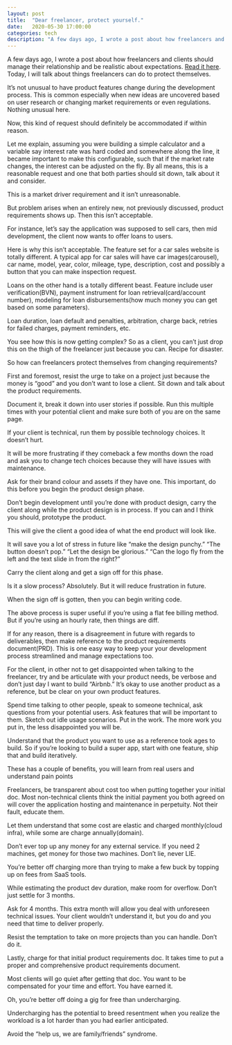 ```yaml
---
layout: post
title:  "Dear freelancer, protect yourself."
date:   2020-05-30 17:00:00
categories: tech
description: "A few days ago, I wrote a post about how freelancers and clients should manage their relationship and be realistic about expectations"
---
```

A few days ago, I wrote a post about how freelancers and clients should manage their relationship and be realistic about expectations. [Read it here](https://cyberomin.github.io/tech/2020/05/26/dear-client-freelancer.html). Today, I will talk about things freelancers can do to protect themselves.

It’s not unusual to have product features change during the development process.  This is common especially when new ideas are uncovered based on user research or changing market requirements or even regulations. Nothing unusual here.

Now, this kind of request should definitely be accommodated if within reason.

Let me explain, assuming you were building a simple calculator and a variable say interest rate was hard coded and somewhere along the line, it became important to make this configurable, such that if the market rate changes, the interest can be adjusted on the fly. By all means, this is a reasonable request and one that both parties should sit down, talk about it and consider.

This is a market driver requirement and it isn’t unreasonable.

But problem arises when an entirely new, not previously discussed, product requirements shows up. Then this isn’t acceptable. 

For instance, let’s say the application was supposed to sell cars, then mid development, the client now wants to offer loans to users.

Here is why this isn’t acceptable. The feature set for a car sales website is totally different. A typical app for car sales will have car images(carousel), car name, model, year, color, mileage, type, description, cost and possibly a button that you can make inspection request.

Loans on the other hand is a totally different beast. Feature include user verification(BVN), payment instrument for loan retrieval(card/account number), modeling for loan disbursements(how much money you can get based on some parameters).

Loan duration, loan default and penalties, arbitration, charge back, retries for failed charges, payment reminders, etc.

You see how this is now getting complex? So as a client, you can’t just drop this on the thigh of the freelancer just because you can. Recipe for disaster.

So how can freelancers protect themselves from changing requirements?

First and foremost, resist the urge to take on a project just because the money is “good” and you don’t want to lose a client.  Sit down and talk about the product requirements.

Document it, break it down into user stories if possible. Run this multiple times with your potential client and make sure both of you are on the same page.  

If your client is technical, run them by possible technology choices. It doesn’t hurt.

It will be more frustrating if they comeback a few months down the road and ask you to change tech choices because they will have issues with maintenance. 

Ask for their brand colour and assets if they have one. This important, do this before you begin the product design phase.

Don’t begin development until you’re done with product design, carry the client along while the product design is in process. If you can and I think you should, prototype the product.

This will give the client a good idea of what the end product will look like.

It will save you a lot of stress in future like “make the design punchy.” “The button doesn’t pop.” “Let the design be glorious.” “Can the logo fly from the left and the text slide in from the right?” 

Carry the client along and get a sign off for this phase.

Is it a slow process? Absolutely.  But it will reduce frustration in future.

When the sign off is gotten, then you can begin writing code. 

The above process is super useful if you’re using a flat fee billing method.  But if you’re using an hourly rate, then things are diff.

If for any reason, there is a disagreement in future with regards to deliverables, then make reference to the product requirements document(PRD). This is one easy way to keep your your development process streamlined and manage expectations too.

For the client, in other not to get disappointed when talking to the freelancer, try and be articulate with your product needs, be verbose and don’t just day I want to build “Airbnb.” It’s okay to use another product as a reference, but be clear on your own product features.

Spend time talking to other people, speak to someone technical, ask questions from your potential users. Ask features that will be important to them. Sketch out idle usage scenarios. Put in the work. The more work you put in, the less disappointed you will be.

Understand that the product you want to use as a reference took ages to build. So if you’re looking to build a super app, start with one feature, ship that and build iteratively.  

These has a couple of benefits, you will learn from real users and understand pain points

Freelancers, be transparent about cost too when putting together your initial doc. Most non-technical clients think the initial payment you both agreed on will cover the application hosting and maintenance in perpetuity.  Not their fault, educate them.

Let them understand that some cost are elastic and charged monthly(cloud infra), while some are charge annually(domain). 

Don’t ever top up any money for any external service. If you need 2 machines, get money for those two machines. Don’t lie, never LIE.

You’re better off charging more than trying to make a few buck by topping up on fees from SaaS tools.  

While estimating the product dev duration, make room for overflow. Don’t just settle for 3 months.

Ask for 4 months. This extra month will allow you deal with unforeseen technical issues.  Your client wouldn’t understand it, but you do and you need that time to deliver properly. 

Resist the temptation to take on more projects than you can handle. Don’t do it.

Lastly, charge for that initial product requirements doc. It takes time to put a proper and comprehensive product requirements document. 

Most clients will go quiet after getting that doc. You want to be compensated for your time and effort. You have earned it.

Oh, you’re better off doing a gig for free than undercharging. 

Undercharging has the potential to breed resentment when you realize the workload is a lot harder than you had earlier anticipated.  

Avoid the “help us, we are family/friends” syndrome.

